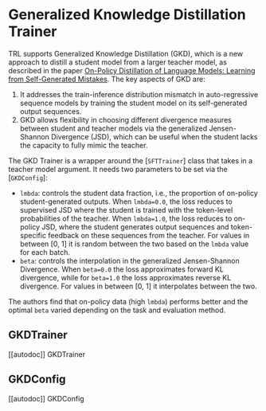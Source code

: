 # Generalized Knowledge Distillation Trainer

TRL supports Generalized Knowledge Distillation (GKD), which is a new approach to distill a student model from a larger teacher model, as described in the paper [On-Policy Distillation of Language Models: Learning from Self-Generated Mistakes](https://huggingface.co/papers/2306.13649). The key aspects of GKD are:
1. It addresses the train-inference distribution mismatch in auto-regressive sequence models by training the student model on its self-generated output sequences.
2. GKD allows flexibility in choosing different divergence measures between student and teacher models via the generalized Jensen-Shannon Divergence (JSD), which can be useful when the student lacks the capacity to fully mimic the teacher.

The GKD Trainer is a wrapper around the [`SFTTrainer`] class that takes in a teacher model argument. It needs two parameters to be set via the [`GKDConfig`]:
* `lmbda`:  controls the student data fraction, i.e., the proportion of on-policy student-generated outputs. When `lmbda=0.0`, the loss reduces to supervised JSD where the student is trained with the token-level probabilities of the teacher. When `lmbda=1.0`, the loss reduces to on-policy JSD, where the student generates output sequences and token-specific feedback on these sequences from the teacher. For values in between [0, 1] it is random between the two based on the `lmbda` value for each batch.
* `beta`: controls the interpolation in the generalized Jensen-Shannon Divergence.  When `beta=0.0` the loss approximates forward KL divergence, while for `beta=1.0` the loss approximates reverse KL divergence. For values in between [0, 1] it interpolates between the two.

The authors find that on-policy data (high `lmbda`) performs better and the optimal `beta` varied depending on the task and evaluation method.

## GKDTrainer

[[autodoc]] GKDTrainer

## GKDConfig

[[autodoc]] GKDConfig
